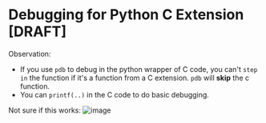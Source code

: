 # Debugging for Python C Extension [DRAFT]

Observation:
- If you use `pdb` to debug in the python wrapper of C code, you can't `step in` the function if it's a function from a C extension. `pdb` will **skip** the c function.
- You can `printf(..)` in the C code to do basic debugging.

Not sure if this works:
![image](https://user-images.githubusercontent.com/14041622/56176332-62451480-602d-11e9-8498-1e7602be1113.png)

